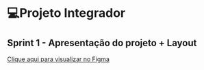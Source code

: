 # 💻Projeto Integrador

## Sprint 1 - Apresentação do projeto + Layout 

[Clique aqui para visualizar no Figma](https://www.figma.com/design/CFVkecz2M18hOtbKCuu3yI/Untitled?node-id=0-1&m=dev&t=RoLIskPz07d6BtGr-1)

